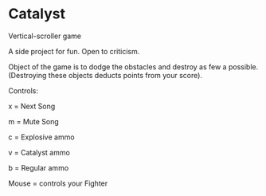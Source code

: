 # Catalyst
Vertical-scroller game

A side project for fun.  Open to criticism.

Object of the game is to dodge the obstacles and destroy as few a possible. (Destroying these objects deducts points from your score).



Controls:

x = Next Song

m = Mute Song

c = Explosive ammo

v = Catalyst ammo

b = Regular ammo

Mouse = controls your Fighter
